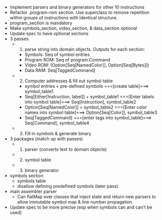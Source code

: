 - Implement parsers and binary generators for other 10 instructions
- Refactor .program-rom section.  Use superclass to remove repetition
  within groups of instructions with identical structure.
- program_section is mandatory
- Make symbols_section, video_section, & data_section optional
- Update spec to have optional sections
- 3 passes
    - 1) parse string into domain objects. Outputs for each section:
        - Symbols:      Seq of symbol entries
        - Program ROM:  Seq of program.Command
        - Video ROM:    (Option[Seq[NamedColor]], Option[Seq[Bytes]])
        - Data RAM:     Seq[TaggedCommand]
    - 2) Computer addresses & fill out symbol table
        - symbol entries + pre-defined symbols
          ===[create table]===>
          symbol_table1
        - Seq[Either[Instruction, label]] + symbol_table1
          ===[Enter labels into symbol table]===>
          Seq[Instruction], symbol_table2
        - Option[Seq[NamedColor]] + symbol_table2
          ===[Enter color names into symbol table]===>
          Option[Seq[Color]], symbol_table3
        - Seq[TaggedCommand]
          ===[enter tags into symbol_table]===>
          Seq[Command], symbol_table4
    - 3) Fill in symbols & generate binary
- 3 packages (match up with passes)
    - 1) parser (converts text to domain objects)
    - 2) symbol table
    - 3) binary generator
- symbols section
    - symbols table
    - disallow defining predefined symbols (later pass)
- main assembler parser
    - Can flatMap over classes that inject state and return new parsers
      to allow immutable symbol map & line number propagation.
- Update spec to be more precise (esp when symbols can and can't be used)
